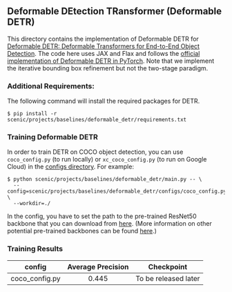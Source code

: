 ## Deformable DEtection TRansformer (Deformable DETR)
This directory contains the implementation of Deformable DETR for [Deformable DETR: Deformable Transformers for End-to-End Object Detection](https://arxiv.org/abs/2010.04159).
The code here uses JAX and Flax and follows the [official implementation of Deformable DETR in PyTorch](https://github.com/fundamentalvision/Deformable-DETR). Note that we implement the iterative bounding box refinement but not the two-stage paradigm.

### Additional Requirements:
The following command will install the required packages for DETR.

```shell
$ pip install -r scenic/projects/baselines/deformable_detr/requirements.txt
```

### Training Deformable DETR
In order to train DETR on COCO object detection, you can use `coco_config.py`
(to run locally) or `xc_coco_config.py` (to run on Google Cloud) in the
[configs directory](configs). For example:

```shell
$ python scenic/projects/baselines/deformable_detr/main.py -- \
  --config=scenic/projects/baselines/deformable_detr/configs/coco_config.py \
  --workdir=./
```

In the config, you have to set the path to the pre-trained ResNet50 backbone
that you can download from [here](https://storage.googleapis.com/scenic-bucket/baselines/ResNet50_ImageNet1k).
(More information on other potential pre-trained backbones can be found [here](../baselines#resnet).)


### Training Results
| config | Average Precision | Checkpoint |
|--------|:-----------------:|:----------:|
| coco_config.py | 0.445     | To be released later |

